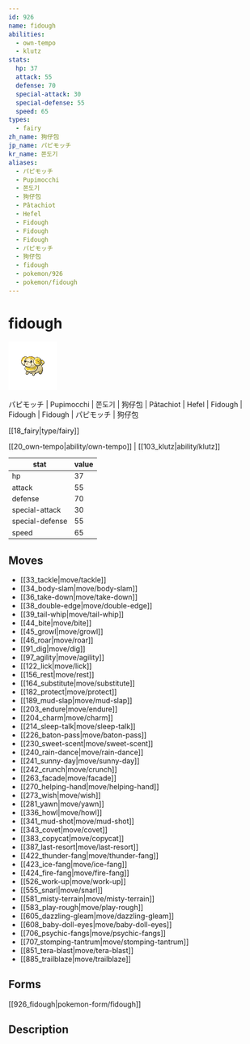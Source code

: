 ```yaml
---
id: 926
name: fidough
abilities:
  - own-tempo
  - klutz
stats:
  hp: 37
  attack: 55
  defense: 70
  special-attack: 30
  special-defense: 55
  speed: 65
types:
  - fairy
zh_name: 狗仔包
jp_name: パピモッチ
kr_name: 쫀도기
aliases:
  - パピモッチ
  - Pupimocchi
  - 쫀도기
  - 狗仔包
  - Pâtachiot
  - Hefel
  - Fidough
  - Fidough
  - Fidough
  - パピモッチ
  - 狗仔包
  - fidough
  - pokemon/926
  - pokemon/fidough
---
```

# fidough

![](https://raw.githubusercontent.com/PokeAPI/sprites/master/sprites/pokemon/926.png)

パピモッチ | Pupimocchi | 쫀도기 | 狗仔包 | Pâtachiot | Hefel | Fidough | Fidough | Fidough | パピモッチ | 狗仔包

[[18_fairy|type/fairy]]

[[20_own-tempo|ability/own-tempo]] | [[103_klutz|ability/klutz]]

|stat|value|
|---|---|
|hp|37|
|attack|55|
|defense|70|
|special-attack|30|
|special-defense|55|
|speed|65|


## Moves

- [[33_tackle|move/tackle]]
- [[34_body-slam|move/body-slam]]
- [[36_take-down|move/take-down]]
- [[38_double-edge|move/double-edge]]
- [[39_tail-whip|move/tail-whip]]
- [[44_bite|move/bite]]
- [[45_growl|move/growl]]
- [[46_roar|move/roar]]
- [[91_dig|move/dig]]
- [[97_agility|move/agility]]
- [[122_lick|move/lick]]
- [[156_rest|move/rest]]
- [[164_substitute|move/substitute]]
- [[182_protect|move/protect]]
- [[189_mud-slap|move/mud-slap]]
- [[203_endure|move/endure]]
- [[204_charm|move/charm]]
- [[214_sleep-talk|move/sleep-talk]]
- [[226_baton-pass|move/baton-pass]]
- [[230_sweet-scent|move/sweet-scent]]
- [[240_rain-dance|move/rain-dance]]
- [[241_sunny-day|move/sunny-day]]
- [[242_crunch|move/crunch]]
- [[263_facade|move/facade]]
- [[270_helping-hand|move/helping-hand]]
- [[273_wish|move/wish]]
- [[281_yawn|move/yawn]]
- [[336_howl|move/howl]]
- [[341_mud-shot|move/mud-shot]]
- [[343_covet|move/covet]]
- [[383_copycat|move/copycat]]
- [[387_last-resort|move/last-resort]]
- [[422_thunder-fang|move/thunder-fang]]
- [[423_ice-fang|move/ice-fang]]
- [[424_fire-fang|move/fire-fang]]
- [[526_work-up|move/work-up]]
- [[555_snarl|move/snarl]]
- [[581_misty-terrain|move/misty-terrain]]
- [[583_play-rough|move/play-rough]]
- [[605_dazzling-gleam|move/dazzling-gleam]]
- [[608_baby-doll-eyes|move/baby-doll-eyes]]
- [[706_psychic-fangs|move/psychic-fangs]]
- [[707_stomping-tantrum|move/stomping-tantrum]]
- [[851_tera-blast|move/tera-blast]]
- [[885_trailblaze|move/trailblaze]]

## Forms



[[926_fidough|pokemon-form/fidough]]

## Description




